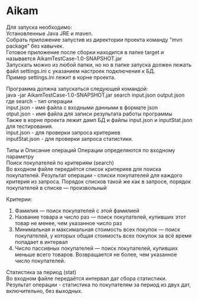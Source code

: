 # Aikam
Для запуска необходимо:<br>
Установленные Java JRE и maven.<br>
Собрать приложение запустив из директории проекта команду "mvn package" без кавычек.<br>
Готовое приложение после сборки находится в папке target и называется AikamTestCase-1.0-SNAPSHOT.jar<br>
Запускать можно из любой папки, но но в папке запуска должен лежать файл settings.ini с указанием настроек подключения к БД.<br>
Пример settings.ini лежит в корне проекта.<br>

Программа должна запускаться следующей командой:<br>
java -jar AikamTestCase-1.0-SNAPSHOT.jar search input.json output.json<br>
где search - тип операции<br>
input.json - имя файла с входными данными в формате json<br>
otput.json - имя файла для записи результата работы программы<br>
Также в корне проекта лежит дамп БД и файлы input.json и inputStat.json для тестирования.<br>
input.json - для проверки запроса критериев <br>
inputStat.json - для проверки запроса статистики.<br>

Типы и Описание операций Операции определяются по входному параметру <br>
Поиск покупателей по критериям (search) <br>
Во входном файле передаётся список критериев для поиска покупателей. Результат операции - списки покупателей для каждого критерия из запроса. Порядок списков такой же как в запросе, порядок покупателей в списке — произвольный <br>

 
Критерии:  
1. Фамилия — поиск покупателей с этой фамилией  
2. Название товара и число раз — поиск покупателей, купивших этот товар не менее, чем указанное число раз 
3. Минимальная и максимальная стоимость всех покупок — поиск покупателей, у которых общая стоимость всех покупок за всё время попадает в интервал 
4. Число пассивных покупателей — поиск покупателей, купивших меньше всего товаров. Возвращается не более, чем указанное число покупателей.

Статистика за период (stat) <br>
Во входном файле передаётся интервал дат сбора статистики. <br>
Результат операции - статистика по покупателям за период из двух дат, включительно, без выходных.<br>
